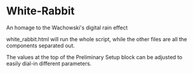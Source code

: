 # White-Rabbit
An homage to the Wachowski's digital rain effect

white_rabbit.html will run the whole script, while the other files are all the components separated out.

The values at the top of the Preliminary Setup block can be adjusted to easily dial-in different parameters.
